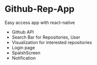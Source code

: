 # Github-Rep-App
Easy access app with react-native
* Github API
* Search Bar for Repositories, User
* Visualization for interested repositories 
* Login page
* SpalshScreen
* Notification
